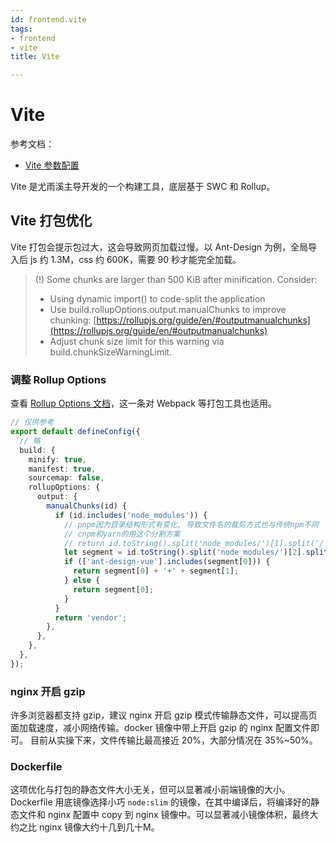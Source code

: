 ```yaml
---
id: frontend.vite
tags:
- frontend
- vite
title: Vite

---
```



# Vite
参考文档：

- [Vite 参数配置](https://my.oschina.net/rc6688/blog/5178428)

Vite 是尤雨溪主导开发的一个构建工具，底层基于 SWC 和 Rollup。


## Vite 打包优化
Vite 打包会提示包过大，这会导致网页加载过慢。以 Ant-Design 为例，全局导入后 js 约 1.3M，css 约 600K，需要 90 秒才能完全加载。
> (!) Some chunks are larger than 500 KiB after minification. Consider:
> - Using dynamic import() to code-split the application
> - Use build.rollupOptions.output.manualChunks to improve chunking: [https://rollupjs.org/guide/en/#outputmanualchunks](https://rollupjs.org/guide/en/#outputmanualchunks)
> - Adjust chunk size limit for this warning via build.chunkSizeWarningLimit.



### 调整 Rollup Options
查看 [Rollup Options 文档](https://rollupjs.org/guide/en/#outputmanualchunks)，这一条对 Webpack 等打包工具也适用。
```typescript
// 仅供参考
export default defineConfig({
  // 略
  build: {
    minify: true,
    manifest: true,
    sourcemap: false,
    rollupOptions: {
      output: {
        manualChunks(id) {
          if (id.includes('node_modules')) {
            // pnpm因为目录结构形式有变化, 导致文件名的裁剪方式也与传统npm不同
            // cnpm和yarn的用这个分割方案
            // return id.toString().split('node_modules/')[1].split('/')[0].toString();
            let segment = id.toString().split('node_modules/')[2].split('/');
            if (['ant-design-vue'].includes(segment[0])) {
              return segment[0] + '+' + segment[1];
            } else {
              return segment[0];
            }
          }
          return 'vendor';
        },
      },
    },
  },
});
```


### nginx 开启 gzip
许多浏览器都支持 gzip，建议 nginx 开启 gzip 模式传输静态文件，可以提高页面加载速度，减小网络传输。docker 镜像中带上开启 gzip 的 nginx 配置文件即可。
目前从实操下来，文件传输比最高接近 20%，大部分情况在 35%~50%。


### Dockerfile
这项优化与打包的静态文件大小无关，但可以显著减小前端镜像的大小。
Dockerfile 用底镜像选择小巧 `node:slim` 的镜像，在其中编译后，将编译好的静态文件和 nginx 配置中 copy 到 nginx 镜像中。可以显著减小镜像体积，最终大约之比 nginx 镜像大约十几到几十M。
